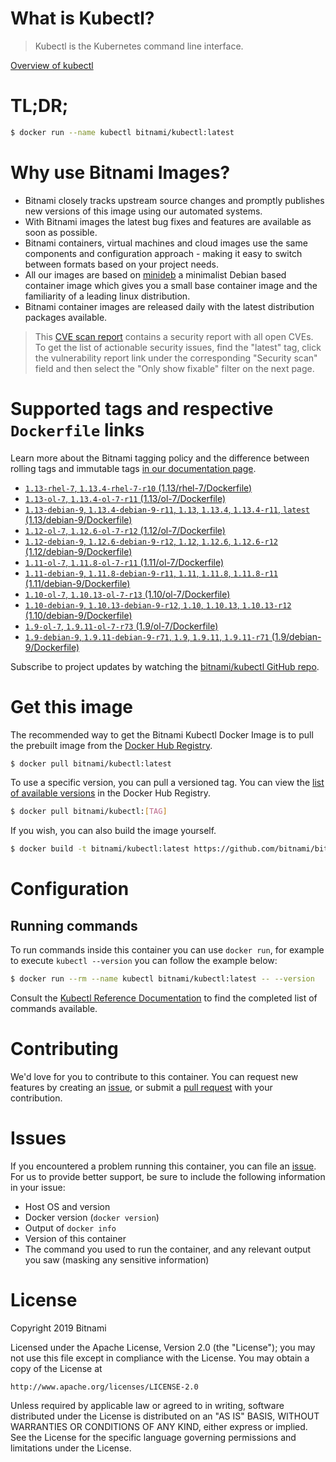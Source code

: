 
# What is Kubectl?

> Kubectl is the Kubernetes command line interface.

[Overview of kubectl](https://kubernetes.io/docs/reference/kubectl/overview/)

# TL;DR;

```bash
$ docker run --name kubectl bitnami/kubectl:latest
```

# Why use Bitnami Images?

* Bitnami closely tracks upstream source changes and promptly publishes new versions of this image using our automated systems.
* With Bitnami images the latest bug fixes and features are available as soon as possible.
* Bitnami containers, virtual machines and cloud images use the same components and configuration approach - making it easy to switch between formats based on your project needs.
* All our images are based on [minideb](https://github.com/bitnami/minideb) a minimalist Debian based container image which gives you a small base container image and the familiarity of a leading linux distribution.
* Bitnami container images are released daily with the latest distribution packages available.


> This [CVE scan report](https://quay.io/repository/bitnami/kubectl?tab=tags) contains a security report with all open CVEs. To get the list of actionable security issues, find the "latest" tag, click the vulnerability report link under the corresponding "Security scan" field and then select the "Only show fixable" filter on the next page.

# Supported tags and respective `Dockerfile` links

Learn more about the Bitnami tagging policy and the difference between rolling tags and immutable tags [in our documentation page](https://docs.bitnami.com/containers/how-to/understand-rolling-tags-containers/).


* [`1.13-rhel-7`, `1.13.4-rhel-7-r10` (1.13/rhel-7/Dockerfile)](https://github.com/bitnami/bitnami-docker-kubectl/blob/1.13.4-rhel-7-r10/1.13/rhel-7/Dockerfile)
* [`1.13-ol-7`, `1.13.4-ol-7-r11` (1.13/ol-7/Dockerfile)](https://github.com/bitnami/bitnami-docker-kubectl/blob/1.13.4-ol-7-r11/1.13/ol-7/Dockerfile)
* [`1.13-debian-9`, `1.13.4-debian-9-r11`, `1.13`, `1.13.4`, `1.13.4-r11`, `latest` (1.13/debian-9/Dockerfile)](https://github.com/bitnami/bitnami-docker-kubectl/blob/1.13.4-debian-9-r11/1.13/debian-9/Dockerfile)
* [`1.12-ol-7`, `1.12.6-ol-7-r12` (1.12/ol-7/Dockerfile)](https://github.com/bitnami/bitnami-docker-kubectl/blob/1.12.6-ol-7-r12/1.12/ol-7/Dockerfile)
* [`1.12-debian-9`, `1.12.6-debian-9-r12`, `1.12`, `1.12.6`, `1.12.6-r12` (1.12/debian-9/Dockerfile)](https://github.com/bitnami/bitnami-docker-kubectl/blob/1.12.6-debian-9-r12/1.12/debian-9/Dockerfile)
* [`1.11-ol-7`, `1.11.8-ol-7-r11` (1.11/ol-7/Dockerfile)](https://github.com/bitnami/bitnami-docker-kubectl/blob/1.11.8-ol-7-r11/1.11/ol-7/Dockerfile)
* [`1.11-debian-9`, `1.11.8-debian-9-r11`, `1.11`, `1.11.8`, `1.11.8-r11` (1.11/debian-9/Dockerfile)](https://github.com/bitnami/bitnami-docker-kubectl/blob/1.11.8-debian-9-r11/1.11/debian-9/Dockerfile)
* [`1.10-ol-7`, `1.10.13-ol-7-r13` (1.10/ol-7/Dockerfile)](https://github.com/bitnami/bitnami-docker-kubectl/blob/1.10.13-ol-7-r13/1.10/ol-7/Dockerfile)
* [`1.10-debian-9`, `1.10.13-debian-9-r12`, `1.10`, `1.10.13`, `1.10.13-r12` (1.10/debian-9/Dockerfile)](https://github.com/bitnami/bitnami-docker-kubectl/blob/1.10.13-debian-9-r12/1.10/debian-9/Dockerfile)
* [`1.9-ol-7`, `1.9.11-ol-7-r73` (1.9/ol-7/Dockerfile)](https://github.com/bitnami/bitnami-docker-kubectl/blob/1.9.11-ol-7-r73/1.9/ol-7/Dockerfile)
* [`1.9-debian-9`, `1.9.11-debian-9-r71`, `1.9`, `1.9.11`, `1.9.11-r71` (1.9/debian-9/Dockerfile)](https://github.com/bitnami/bitnami-docker-kubectl/blob/1.9.11-debian-9-r71/1.9/debian-9/Dockerfile)

Subscribe to project updates by watching the [bitnami/kubectl GitHub repo](https://github.com/bitnami/bitnami-docker-kubectl).

# Get this image

The recommended way to get the Bitnami Kubectl Docker Image is to pull the prebuilt image from the [Docker Hub Registry](https://hub.docker.com/r/bitnami/kubectl).

```bash
$ docker pull bitnami/kubectl:latest
```

To use a specific version, you can pull a versioned tag. You can view the [list of available versions](https://hub.docker.com/r/bitnami/kubectl/tags/) in the Docker Hub Registry.

```bash
$ docker pull bitnami/kubectl:[TAG]
```

If you wish, you can also build the image yourself.

```bash
$ docker build -t bitnami/kubectl:latest https://github.com/bitnami/bitnami-docker-kubectl.git
```

# Configuration

## Running commands

To run commands inside this container you can use `docker run`, for example to execute `kubectl --version` you can follow the example below:

```bash
$ docker run --rm --name kubectl bitnami/kubectl:latest -- --version
```

Consult the [Kubectl Reference Documentation](https://kubernetes.io/docs/reference/generated/kubectl/kubectl-commands) to find the completed list of commands available.

# Contributing

We'd love for you to contribute to this container. You can request new features by creating an [issue](https://github.com/bitnami/bitnami-docker-kubectl/issues), or submit a [pull request](https://github.com/bitnami/bitnami-docker-kubectl/pulls) with your contribution.

# Issues

If you encountered a problem running this container, you can file an [issue](https://github.com/bitnami/bitnami-docker-kubectl/issues). For us to provide better support, be sure to include the following information in your issue:

- Host OS and version
- Docker version (`docker version`)
- Output of `docker info`
- Version of this container
- The command you used to run the container, and any relevant output you saw (masking any sensitive information)

# License

Copyright 2019 Bitnami

Licensed under the Apache License, Version 2.0 (the "License");
you may not use this file except in compliance with the License.
You may obtain a copy of the License at

    http://www.apache.org/licenses/LICENSE-2.0

Unless required by applicable law or agreed to in writing, software
distributed under the License is distributed on an "AS IS" BASIS,
WITHOUT WARRANTIES OR CONDITIONS OF ANY KIND, either express or implied.
See the License for the specific language governing permissions and
limitations under the License.
